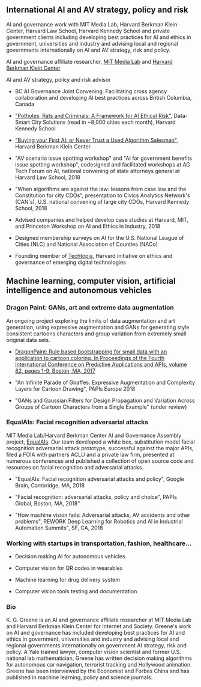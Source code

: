 ## International AI and AV strategy, policy and risk
AI and governance work with MIT Media Lab, Harvard Berkman Klein Center, Harvard Law School, Harvard Kennedy School and private government clients including developing best practices for AI and ethics in government, universities and industry and advising local and regional governments internationally on AI and AV strategy, risk and policy. 

AI and governance affiliate researcher, [MIT Media Lab](https://www.media.mit.edu/people/ggreene/overview/) and [Harvard Berkman Klein Center](https://cyber.harvard.edu/people/gretchen-greene)

AI and AV strategy, policy and risk advisor 

- BC AI Governance Joint Convening. Facilitating cross agency collaboration and developing AI best practices across British Columbia, Canada

- ["Potholes, Rats and Criminals: A Framework for AI Ethical Risk"](https://datasmart.ash.harvard.edu/news/article/potholes-rats-and-criminals), Data-Smart City Solutions (read in ~8,000 cities each month), Harvard Kennedy School

- ["Buying your First AI: or Never Trust a Used Algorithm Salesman"](https://medium.com/berkman-klein-center/buying-your-first-ai-136cd2e6dd2), Harvard Berkman Klein Center

- "AV scenario issue spotting workshop" and "AI for government benefits issue spotting workshop", codesigned and facilitated workshops at AG Tech Forum on AI, national convening of state attorneys general at Harvard Law School, 2018

- "When algorithms are against the law: lessons from case law and the Constitution for city CDOs", presentation to Civics Analytics Network's (CAN's), U.S. national convening of large city CDOs, Harvard Kennedy School, 2018 

- Advised companies and helped develop case studies at Harvard, MIT, and Princeton Workshop on AI and Ethics in Industry, 2018

- Designed membership surveys on AI for the U.S. National League of Cities (NLC) and National Association of Counties (NACo)

- Founding member of [Techtopia](http://techtopia.harvard.edu/), Harvard initiative on ethics and governance of emerging digital technologies

## Machine learning, computer vision, artificial intelligence and autonomous vehicles
### Dragon Paint: GANs, art and extreme data augmentation
An ongoing project exploring the limits of data augmentation and art generation, using expressive augmentation and GANs for generating style consistent cartoons characters and group variation from extremely small original data sets.

- [DragonPaint: Rule based bootstrapping for small data with an application to cartoon coloring. In Proceedings of the Fourth International Conference on Predictive Applications and APIs, volume 82, pages 1-9, Boston, MA, 2017](https://www.papis.io/proceedings)

- "An Infinite Parade of Giraffes: Expressive Augmentation and Complexity Layers for Cartoon Drawing", PAPIs Europe 2018 

- "GANs and Gaussian Filters for Design Propagation and Variation Across Groups of Cartoon Characters from a Single Example" (under review)

### EqualAIs: Facial recognition adversarial attacks
MIT Media Lab/Harvard Berkman Center AI and Governance Assembly project, [EqualAIs](http://equalais.media.mit.edu/). Our team developed a white box, substitution model facial recognition adversarial attack prototype, successful against the major APIs, filed a FOIA with partners ACLU and a private law firm, presented at numerous conferences and published a collection of open source code and resources on facial recognition and adversarial attacks.

- "EqualAIs: Facial recognition adversarial attacks and policy", Google Brain, Cambridge, MA, 2018

- "Facial recognition: adversarial attacks, policy and choice", PAPIs Global, Boston, MA, 2018"

- "How machine vision fails: Adversarial attacks, AV accidents and other problems", REWORK Deep Learning for Robotics and AI in Industrial Automation Summits", SF, CA, 2018

### Working with startups in transportation, fashion, healthcare...
- Decision making AI for autonomous vehicles 

- Computer vision for QR codes in wearables 

- Machine learning for drug delivery system 

- Computer vision tools testing and documentation

### Bio
K. G. Greene is an AI and governance affiliate researcher at MIT Media Lab and Harvard Berkman Klein Center for Internet and Society. Greene's work on AI and governance has included developing best practices for AI and ethics in government, universities and industry and advising local and regional governments internationally on government AI strategy, risk and policy. A Yale trained lawyer, computer vision scientist and former U.S. national lab mathematician, Greene has written decision making algorithms for autonomous car navigation, terrorist tracking and Hollywood animation. Greene has been interviewed by the Economist and Forbes China and has published in machine learning, policy and science journals.
